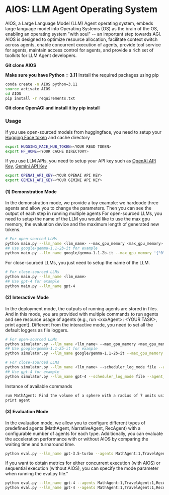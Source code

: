 # AIOS: LLM Agent Operating System
AIOS, a Large Language Model (LLM) Agent operating system, embeds large language model into Operating Systems (OS) as the brain of the OS, enabling an operating system "with soul" -- an important step towards AGI. AIOS is designed to optimize resource allocation, facilitate context switch across agents, enable concurrent execution of agents, provide tool service for agents, maintain access control for agents, and provide a rich set of toolkits for LLM Agent developers.

**Git clone AIOS**

**Make sure you have Python = 3.11**
Install the required packages using pip
```bash
conda create -n AIOS python=3.11
source activate AIOS
cd AIOS
pip install -r requirements.txt
```
**Git clone OpenAGI and install it by pip install**

### Usage
If you use open-sourced models from huggingface, you need to setup your [Hugging Face token](https://huggingface.co/settings/tokens) and cache directory
```bash
export HUGGING_FACE_HUB_TOKEN=<YOUR READ TOKEN>
export HF_HOME=<YOUR CACHE DIRECTORY>
```
If you use LLM APIs, you need to setup your API key such as [OpenAI API Key](https://platform.openai.com/api-keys), [Gemini API Key](https://aistudio.google.com/app/apikey)
```bash
export OPENAI_API_KEY=<YOUR OPENAI API KEY>
export GEMINI_API_KEY=<YOUR GEMINI API KEY>
```
#### (1) Demonstration Mode
In the demonstration mode, we provide a toy example: we hardcode three agents and allow you to change the parameters. Then you can see the output of each step in running multiple agents
For open-sourced LLMs, you need to setup the name of the LLM you would like to use the max gpu memory, the evaluation device and the maximum length of generated new tokens.
```bash
# For open-sourced LLMs
python main.py --llm_name <llm_name> --max_gpu_memory <max_gpu_memory> --eval_device <eval_device> --max_new_tokens <max_new_tokens>
## Use google/gemma-1.1-2b-it for example
python main.py --llm_name google/gemma-1.1-2b-it --max_gpu_memory '{"0": "24GB"}' --eval_device "cuda:0" --max_new_tokens 256
```
For close-sourced LLMs, you just need to setup the name of the LLM.
```bash
# For close-sourced LLMs
python main.py --llm_name <llm_name>
## Use gpt-4 for example
python main.py --llm_name gpt-4
```

#### (2) Interactive Mode
In the deployment mode, the outputs of running agents are stored in files. And in this mode, you are provided with multiple commands to run agents and see resource usage of agents (e.g., run \<xxxAgent\>: \<YOUR TASK\>, print agent).
Different from the interactive mode, you need to set all the default loggers as file loggers.
```bash
# For open-sourced LLMs
python simulator.py --llm_name <llm_name> --max_gpu_memory <max_gpu_memory> --eval_device <eval_device> --max_new_tokens <max_new_tokens> --scheduler_log_mode file --agent_log_mode file --llm_kernel_log_mode file
## Use google/gemma-1.1-2b-it for example
python simulator.py --llm_name google/gemma-1.1-2b-it --max_gpu_memory '{"0": "24GB"}' --eval_device "cuda:0" --max_new_tokens 256 --scheduler_log_mode file --agent_log_mode file --llm_kernel_log_mode file
```
```bash
# For close-sourced LLMs
python simulator.py --llm_name <llm_name> --scheduler_log_mode file --agent_log_mode file --llm_kernel_log_mode file
## Use gpt-4 for example
python simulator.py --llm_name gpt-4 --scheduler_log_mode file --agent_log_mode file --llm_kernel_log_mode file
```

Instance of available commands
```bash
run MathAgent: Find the volume of a sphere with a radius of 7 units using the formula "(4/3) * pi * r**3".
print agent
```

#### (3) Evaluation Mode
In the evaluation mode, we allow you to configure different types of predefined agents (MathAgent, NarrativeAgent, RecAgent) with a configurable number of agents for each type. Additionally, you can evaluate the acceleration performance with or without AIOS by comparing the waiting time and turnaround time.
```bash
python eval.py --llm_name gpt-3.5-turbo --agents MathAgent:1,TravelAgent:1,RecAgent:1,CreationAgent:1,AcademicAgent:1
```
If you want to obtain metrics for either concurrent execution (with AIOS) or sequential execution (without AIOS), you can specify the mode parameter when running the eval.py file."
```bash
python eval.py --llm_name gpt-4 --agents MathAgent:1,TravelAgent:1,RecAgent:1,CreationAgent:1,AcademicAgent:1 --mode concurrent-only
python eval.py --llm_name gpt-4 --agents MathAgent:1,TravelAgent:1,RecAgent:1,CreationAgent:1,AcademicAgent:1 --mode sequential-only
```

